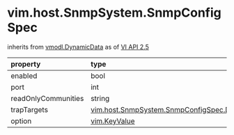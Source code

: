 vim.host.SnmpSystem.SnmpConfigSpec
==================================
inherits from [vmodl.DynamicData](docs/vmodl.DynamicData.md)
as of [VI API 2.5](vim.version.md#vim.version.version2)




| property | type | optional | priv | desc |
|:---------|:-----|:---------|:-----|:-----|
| enabled | bool | true | None |  |
| port | int | true | None |  |
| readOnlyCommunities | string | true | None |  |
| trapTargets | [vim.host.SnmpSystem.SnmpConfigSpec.Destination](vim.host.SnmpSystem.SnmpConfigSpec.Destination.md "vim.host.SnmpSystem.SnmpConfigSpec.Destination") | true | None |  |
| option | [vim.KeyValue](vim.KeyValue.md "vim.KeyValue") | true | None |  |


